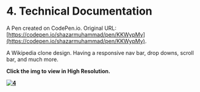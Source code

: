 # 4. Technical Documentation

A Pen created on CodePen.io. Original URL: [https://codepen.io/shazarmuhammad/pen/KKWypMy](https://codepen.io/shazarmuhammad/pen/KKWypMy).

A Wikipedia clone design. Having a responsive nav bar, drop downs, scroll bar, and much more.

<b> Click the img to view in High Resolution.

<a href="https://ibb.co/r5d2v1C"><img src="https://i.ibb.co/r5d2v1C/4.png" alt="4" border="0"></a> 


